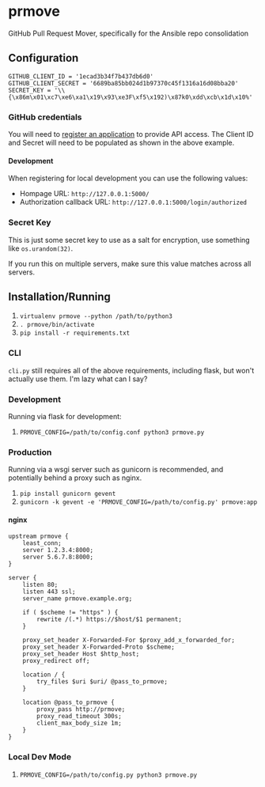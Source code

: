 # prmove

GitHub Pull Request Mover, specifically for the Ansible repo consolidation

## Configuration

```
GITHUB_CLIENT_ID = '1ecad3b34f7b437db6d0'
GITHUB_CLIENT_SECRET = '6689ba85bb024d1b97370c45f1316a16d08bba20'
SECRET_KEY = '\\{\x86m\x01\xc7\xe6\xa1\x19\x93\xe3F\xf5\x192)\x87k0\xdd\xcb\x1d\x10%'
```

### GitHub credentials

You will need to [register an application](https://github.com/settings/applications/new)
to provide API access.  The Client ID and Secret will need to be populated as
shown in the above example.

#### Development

When registering for local development you can use the following values:

- Hompage URL: `http://127.0.0.1:5000/`
- Authorization callback URL: `http://127.0.0.1:5000/login/authorized`

### Secret Key

This is just some secret key to use as a salt for encryption, use something like `os.urandom(32)`.

If you run this on multiple servers, make sure this value matches across all servers.

## Installation/Running

1. `virtualenv prmove --python /path/to/python3`
1. `. prmove/bin/activate`
1. `pip install -r requirements.txt`

### CLI

`cli.py` still requires all of the above requirements, including flask, but won't actually use them. I'm lazy what can I say?

### Development

Running via flask for development:

1. `PRMOVE_CONFIG=/path/to/config.conf python3 prmove.py`


### Production

Running via a wsgi server such as gunicorn is recommended, and potentially behind a proxy such as nginx.

1. `pip install gunicorn gevent`
1. `gunicorn -k gevent -e 'PRMOVE_CONFIG=/path/to/config.py' prmove:app`

#### nginx

```
upstream prmove {
    least_conn;
    server 1.2.3.4:8000;
    server 5.6.7.8:8000;
}

server {
    listen 80;
    listen 443 ssl;
    server_name prmove.example.org;

    if ( $scheme != "https" ) {
        rewrite /(.*) https://$host/$1 permanent;
    }

    proxy_set_header X-Forwarded-For $proxy_add_x_forwarded_for;
    proxy_set_header X-Forwarded-Proto $scheme;
    proxy_set_header Host $http_host;
    proxy_redirect off;

    location / {
        try_files $uri $uri/ @pass_to_prmove;
    }

    location @pass_to_prmove {
        proxy_pass http://prmove;
        proxy_read_timeout 300s;
        client_max_body_size 1m;
    }
}
```

### Local Dev Mode

1. `PRMOVE_CONFIG=/path/to/config.py python3 prmove.py`
